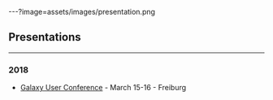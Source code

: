 <!-- in toplevel PITCHME.md file can use modular markdown to combine md files -->


---?image=assets/images/presentation.png

## Presentations

---

### 2018

- [Galaxy User Conference](https://gitpitch.com/shiltemann/presentations/slides?p=2018-GalaxyEU) - March 15-16 - Freiburg

